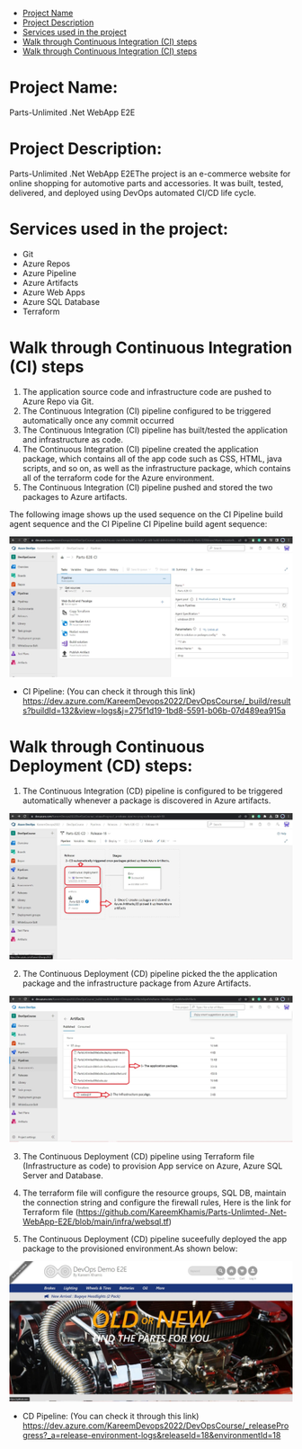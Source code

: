* [Project Name](#project-name) 
* [Project Description](#project-description) 
* [Services used in the project](#services-used-in-the-project) 
* [Walk through Continuous Integration (CI) steps](#walk-through-continuous-integration-ci-steps) 
* [Walk through Continuous Integration (CI) steps](#walk-through-continuous-integration-ci-steps) 
#  Project Name: 
Parts-Unlimited .Net WebApp E2E

#  Project Description:

Parts-Unlimited .Net WebApp E2EThe project is an e-commerce website for online shopping for automotive parts and accessories. It was built, tested, delivered, and deployed using DevOps automated CI/CD life cycle.

 # Services used in the project:

 - Git
 - Azure Repos 
 - Azure Pipeline 
 - Azure Artifacts
 - Azure Web Apps
 - Azure SQL Database
 - Terraform 

#  Walk through Continuous Integration (CI) steps

1. The application source code and infrastructure code are pushed to Azure Repo via Git.
2. The Continuous Integration (CI) pipeline configured to be triggered automatically once any commit occurred 
3. The Continuous Integration (CI) pipeline has built/tested the application and infrastructure as code.
4. The Continuous Integration (CI) pipeline created the application package, which contains all of the app code such as CSS, HTML, java scripts, and so on, as well as the infrastructure package, which contains all of the terraform code for the Azure environment.
5. The Continuous Integration (CI) pipeline pushed and stored the two packages to Azure artifacts.

The following image shows up the used sequence on the CI Pipeline build agent sequence and the CI Pipeline
CI Pipeline build agent sequence:

![](assets_images/CI.JPG)


* CI Pipeline: (You can check it through this link) https://dev.azure.com/KareemDevops2022/DevOpsCourse/_build/results?buildId=132&view=logs&j=275f1d19-1bd8-5591-b06b-07d489ea915a

#  Walk through Continuous Deployment (CD) steps:

 1. The Continuous Integration (CD) pipeline is configured to be triggered automatically whenever a package is discovered in Azure artifacts.
 
 ![](assets_images/CDArtifact.JPG)
 
 2. The Continuous Deployment (CD) pipeline picked the the application package and the infrastructure package from Azure Artifacts.

 ![](assets_images/Packages.JPG)
 
 3. The Continuous Deployment (CD) pipeline using Terraform file (Infrastructure as code) to provision App service on Azure, Azure SQL Server and Database.
 
 4. The terraform file will configure the resource groups, SQL DB, maintain the connection string and configure the firewall rules, Here is the link for Terraform file (https://github.com/KareemKhamis/Parts-Unlimted-.Net-WebApp-E2E/blob/main/infra/websql.tf)
 5. The Continuous Deployment (CD) pipeline suceefully deployed the app package to the provisioned environment.As shown below:
 
 ![](assets_images/AppDeployed.JPG)
 
* CD Pipeline: (You can check it through this link) https://dev.azure.com/KareemDevops2022/DevOpsCourse/_releaseProgress?_a=release-environment-logs&releaseId=18&environmentId=18
